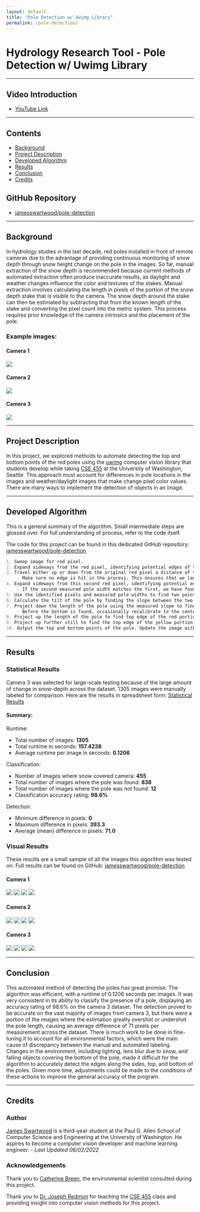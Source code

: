 ```yaml
---
layout: default
title: "Pole Detection w/ Uwimg Library"
permalink: /pole-detection/
---
```


# Hydrology Research Tool - Pole Detection w/ Uwimg Library

---

## Video Introduction

- [YouTube Link](https://youtu.be/a5mghKjqqSQ)

---

## Contents

- <a href="#background">Background</a>
- <a href="#description">Project Description</a>
- <a href="#algorithm">Developed Algorithm</a>
- <a href="#results">Results</a>
- <a href="#conclusion">Conclusion</a>
- <a href="#credits">Credits</a>

## GitHub Repository
- [jamesswartwood/pole-detection](https://github.com/jamesswartwood/pole-detection)

---

<section id="background"></section>

## Background

In hydrology studies in the last decade, red poles installed in front of remote cameras due to the advantage of providing continuous monitoring of snow depth through snow height change on the pole in the images. So far, manual extraction of the snow depth is recommended because current methods of automated extraction often produce inaccurate results, as daylight and weather changes influence the color and textures of the stakes. Manual extraction involves calculating the length in pixels of the portion of the snow depth stake that is visible to the camera. The snow depth around the stake can then be estimated by subtracting that from the known length of the stake and converting the pixel count into the metric system. This process requires prior knowledge of the camera intrinsics and the placement of the pole.

### Example images:

#### Camera 1

![](images/data/c1_pole2.jpg)

#### Camera 2

![](images/data/c2_pole3.jpg)

#### Camera 3

![](images/data/c3_pole3.jpg)

---

<section id="description"></section>

## Project Description
 
In this project, we explored methods to automate detecting the top and bottom points of the red poles using the [uwimg](https://github.com/pjreddie/uwimg/) computer vision library that students develop while taking [CSE 455](https://courses.cs.washington.edu/courses/cse455/22sp/) at the University of Washington, Seattle. This approach must account for differences in pole locations in the images and weather/daylight images that make change pixel color values. There are many ways to implement the detection of objects in an image.

---

<section id="algorithm"></section>

## Developed Algorithm

This is a general summary of the algorithm. Small intermediate steps are glossed over. For full understanding of process, refer to the code itself.

The code for this project can be found in this dedicated GitHub repository: [jamesswartwood/pole-detection](https://github.com/jamesswartwood/pole-detection)

```markdown
1. Sweep image for red pixel.
2. Expand sideways from the red pixel, identifying potential edges of the pole and measuring prospective pole width.
3. Travel either up or down from the original red pixel a distance of the measured width.
    - Make sure no edge is hit in the process. This ensures that we land on another pixel on the body of the pole. Otherwise, continue step 1.
4. Expand sideways from this second red pixel, identifying potential edges of the pole and measuring prospective pole width.
    - If the second measured pole width matches the first, we have found the pole. Otherwise, continue step 1.
5. Use the identified pixels and measured pole widths to find two points along the very center of the pole.
6. Calculate the tilt of the pole by finding the slope between the two points.
7. Project down the length of the pole using the measured slope to find the bottom edge.
    - Before the bottom is found, occasionally recalibrate to the center of the pole to account for any bend in the pole and recalculate the slope.
8. Project up the length of the pole to find top edge of the red portion of the pole.
9. Project up further still to find the top edge of the yellow portion of the pole.
10. Output the top and bottom points of the pole. Update the image with annotations of the detection.
```

---

<section id="results"></section>

## Results

### Statistical Results

Camera 3 was selected for large-scale testing because of the large amount of change in snow-depth across the dataset. 1305 images were manually labeled for comparison. Here are the results in spreadsheet form: [Statistical Results](https://github.com/jamesswartwood/jamesswartwood.github.io/blob/main/data/camera_3_data.csv)

#### Summary:

Runtime:

- Total number of images: **1305**
- Total runtime in seconds: **157.4238**
- Average runtime per image in seconds: **0.1206**

Classification:

- Number of images where snow covered camera: **455**
- Total number of images where the pole was found: **838**
- Total number of images where the pole was not found: **12**
- Classification accuracy rating: **98.6%**

Detection:

- Minimum difference in pixels: **0**
- Maximum difference in pixels: **393.3**
- Average (mean) difference in pixels: **71.0**

### Visual Results

These results are a small sample of all the images this algorithm was tested on. Full results can be found on GitHub: [jamesswartwood/pole-detection](https://github.com/jamesswartwood/pole-detection)

#### Camera 1

![](images/annotated/c1_pole1.jpg)
![](images/annotated/c1_pole2.jpg)
![](images/annotated/c1_pole3.jpg)
![](images/annotated/c1_pole4.jpg)

#### Camera 2

![](images/annotated/c2_pole1.jpg)
![](images/annotated/c2_pole2.jpg)
![](images/annotated/c2_pole3.jpg)
![](images/annotated/c2_pole4.jpg)

#### Camera 3

![](images/annotated/c3_pole1.jpg)
![](images/annotated/c3_pole2.jpg)
![](images/annotated/c3_pole3.jpg)
![](images/annotated/c3_pole4.jpg)

---

<section id="conclusion"></section>

## Conclusion

This automated method of detecting the poles has great promise. The algorithm was efficient, with a runtime of 0.1206 seconds per images. It was very consistent in its ability to classify the presence of a pole, displaying an accuracy rating of 98.6% on the camera 3 dataset. The detection proved to be accurate on the vast majority of images from camera 3, but there were a portion of the images where the estimation greatly overshot or undershot the pole length, causing an average difference of 71 pixels per measurement across the dataset. There is much work to be done in fine-tuning it to account for all environmental factors, which were the main cause of discrepancy between the manual and automated labeling. Changes in the environment, including lighting, lens blur due to snow, and falling objects covering the bottom of the pole, made it difficult for the algorithm to accurately detect the edges along the sides, top, and bottom of the poles. Given more time, adjustments could be made to the conditions of these actions to improve the general accuracy of the program.

---

<section id="credits"></section>

## Credits

### Author

[James Swartwood](https://www.linkedin.com/in/jamesswartwood/) is a third-year student at the Paul G. Allen School of Computer Science and Engineering at the University of Washington. He aspires to become a computer vision developer and machine learning engineer. *- Last Updated 06/02/2022*

### Acknowledgements

Thank you to [Catherine Breen](https://www.linkedin.com/in/katie-m-breen/), the environmental scientist consulted during this project.

Thank you to [Dr. Joseph Redmon](https://pjreddie.com/) for teaching the [CSE 455](https://courses.cs.washington.edu/courses/cse455/22sp/) class and providing insight into computer vision methods for this project.